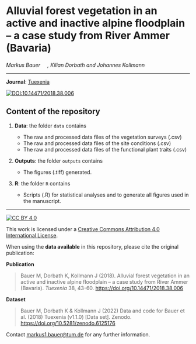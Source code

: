 # Alluvial forest vegetation in an active and inactive alpine floodplain – a case study from River Ammer (Bavaria)

_Markus Bauer <a href="https://orcid.org/0000-0001-5372-4174"><img src="https://info.orcid.org/wp-content/uploads/2019/11/orcid_16x16.png" width="16" height = "16"></a>, Kilian Dorbath and Johannes Kollmann <a href="https://orcid.org/0000-0002-4990-3636"><img src="https://info.orcid.org/wp-content/uploads/2019/11/orcid_16x16.png" width="16" height = "16"></a>_  

***

**Journal**: [Tuexenia](https://www.tuexenia.de/publikationen/tuexenia/)

[![DOI:10.14471/2018.38.006](http://img.shields.io/badge/DOI-10.14471/2018.38.006-informational.svg)](https://doi.org/10.14471/2018.38.006)

## Content of the repository

1. __Data__: the folder `data` contains  
    * The raw and processed data files of the vegetation surveys (.csv) 
    * The raw and processed data files of the site conditions (.csv) 
    * The raw and processed data files of the functional plant traits (.csv) 
    
3. __Outputs__: the folder `outputs` contains  
    * The figures (.tiff) generated.
    
4. __R__: the folder `R` contains  
    * Scripts (.R) for statistical analyses and to generate all figures used in the manuscript.

***

[![CC BY 4.0][cc-by-shield]][cc-by]

This work is licensed under a
[Creative Commons Attribution 4.0 International License][cc-by].

[cc-by]: http://creativecommons.org/licenses/by/4.0/
[cc-by-shield]: https://img.shields.io/badge/License-CC%20BY%204.0-lightgrey.svg

When using the __data available__ in this repository, please cite the original publication:

**Publication**

> Bauer M, Dorbath K, Kollmann J (2018). Alluvial forest vegetation in an active and inactive alpine floodplain – a case study from River Ammer (Bavaria). _Tuexenia_ 38, 43-60. https://doi.org/10.14471/2018.38.006

__Dataset__

> Bauer M, Dorbath K & Kollmann J (2022) Data and code for Bauer et al. (2018) Tuexenia (v1.1.0) [Data set]. Zenodo. https://doi.org/10.5281/zenodo.6125176

Contact markus1.bauer@tum.de for any further information.  
